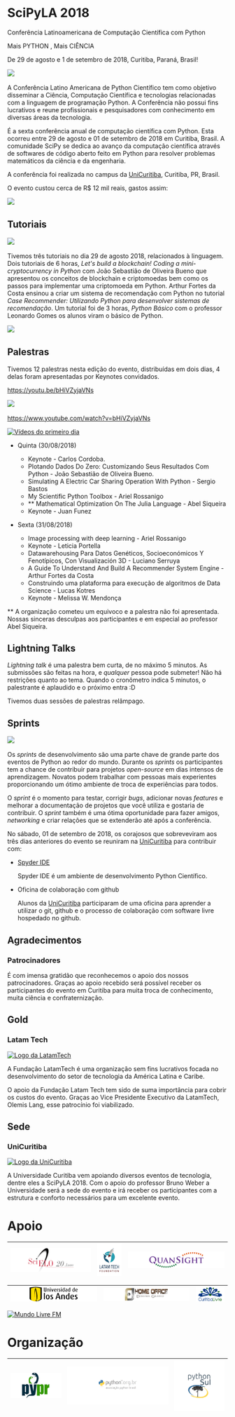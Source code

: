 # SciPyLA 2018

Conferência Latinoamericana de Computação Científica com Python

Mais PYTHON , Mais CIÊNCIA 

De 29 de agosto e 1 de setembro de 2018, Curitiba, Paraná, Brasil!

![](imgs/caipyras.JPG)

A Conferência Latino Americana de Python Científico tem como objetivo disseminar a Ciência, Computação Científica e tecnologias relacionadas com a linguagem de programação Python. A Conferência não possui fins lucrativos e reune profissionais e pesquisadores com conhecimento em diversas áreas da tecnologia.

É a sexta conferência anual de computação científica com Python. Esta ocorreu entre 29 de agosto e 01 de setembro de 2018 em Curitiba, Brasil. A comunidade SciPy se dedica ao avanço da computação científica através de softwares de código aberto feito em Python para resolver problemas matemáticos da ciência e da engenharia.

A conferência foi realizada no campus da [UniCuritiba](http://unicuritiba.edu.br/), Curitiba, PR, Brasil.

O evento custou cerca de R$ 12 mil reais, gastos assim:

![](imgs/custos.png)

## Tutoriais

![](imgs/IMG_20180829_172758224.jpg)

Tivemos três tutoriais no dia 29 de agosto 2018, relacionados à linguagem. Dois tutoriais de 6 horas, _Let's build a blockchain! Coding a mini-cryptocurrency in Python_ com João Sebastião de Oliveira Bueno que apresentou os conceitos de blockchain e criptomoedas bem como os passos para implementar uma criptomoeda em Python. Arthur Fortes da Costa ensinou a criar um sistema de recomendação com Python no tutorial _Case Recommender: Utilizando Python para desenvolver sistemas de recomendação_. Um tutorial foi de 3 horas, _Python Básico_ com o professor Leonardo Gomes os alunos viram o básico de Python.

![](imgs/IMG_20180829_172928735_HDR.jpg)

## Palestras

Tivemos 12 palestras nesta edição do evento, distribuídas em dois dias, 4 delas foram apresentadas por Keynotes convidados.

https://youtu.be/bHiVZyjaVNs

![](imgs/IMG_20180829_172928735_HDR.jpg)

https://www.youtube.com/watch?v=bHiVZyjaVNs

[![Vídeos do primeiro dia](http://img.youtube.com/vi/bHiVZyjaVNs/0.jpg)](http://www.youtube.com/watch?v=bHiVZyjaVNs "Video das palestras do primeiro dia.")

- Quinta (30/08/2018)
  - Keynote - Carlos Cordoba.
  - Plotando Dados Do Zero: Customizando Seus Resultados Com Python - João Sebastião de Oliveira Bueno.
  - Simulating A Electric Car Sharing Operation With Python - Sergio Bastos
  - My Scientific Python Toolbox - Ariel Rossanigo
  - ** Mathematical Optimization On The Julia Language - Abel Siqueira
  - Keynote - Juan Funez

- Sexta (31/08/2018)
  - Image processing with deep learning - Ariel Rossanigo
  - Keynote - Leticia Portella
  - Datawarehousing Para Datos Genéticos, Socioeconómicos Y Fenotípicos, Con Visualización 3D - Luciano Serruya
  - A Guide To Understand And Build A Recommender System Engine - Arthur Fortes da Costa
  - Construindo uma plataforma para execução de algoritmos de Data Science - Lucas Kotres
  - Keynote - Melissa W. Mendonça

** A organização cometeu um equivoco e a palestra não foi apresentada. Nossas sinceras desculpas aos participantes e em especial ao professor Abel Siqueira.

## Lightning Talks

_Lightning talk_ é uma palestra bem curta, de no máximo 5 minutos. As submissões são feitas na hora, e _qualquer_ pessoa pode submeter! Não há restrições quanto ao tema. Quando o cronômetro indica 5 minutos, o palestrante é aplaudido e o próximo entra :D

Tivemos duas sessões de palestras relâmpago.

## Sprints

![](imgs/FOTO.jpg)

Os *sprints* de desenvolvimento são uma parte chave de grande parte dos eventos de Python ao redor do mundo. Durante os *sprints* os participantes tem a chance de contribuir para projetos *open-source* em dias intensos de aprendizagem. Novatos podem trabalhar com pessoas mais experientes proporcionando um ótimo ambiente de troca de experiências para todos.

O *sprint* é o momento para testar, corrigir *bugs*, adicionar novas *features* e melhorar a documentação de projetos que você utiliza e gostaria de contribuir. O *sprint* também é uma ótima oportunidade para fazer amigos, *networking* e criar relações que se extenderão até após a conferência.

No sábado, 01 de setembro de 2018, os corajosos que sobreveviram aos três dias anteriores do evento se reuniram na [UniCuritiba](http://unicuritiba.edu.br/) para contribuir com:

* [Spyder IDE](https://github.com/spyder-ide/spyder)

  Spyder IDE é um ambiente de desenvolvimento Python Científico.

* Oficina de colaboração com github

  Alunos da [UniCuritiba](http://unicuritiba.edu.br/) participaram de uma oficina para aprender a utilizar o git, github e o processo de colaboração com software livre hospedado no github.


## Agradecimentos

### Patrocinadores

É com imensa gratidão que reconhecemos o apoio dos nossos patrocinadores. Graças ao apoio recebido será possível receber os participantes do evento em Curitiba para muita troca de conhecimento, muita ciência e confraternização.

## **Gold**

### Latam Tech

[![Logo da LatamTech](../../assets/img/logo_latan_tech.png)](http://latamtech.foundation/)

A Fundação LatamTech é uma organização sem fins lucrativos focada no desenvolvimento do setor de tecnologia da América Latina e Caribe.

O apoio da Fundação Latam Tech tem sido de suma importância para cobrir os custos do evento. Graças ao Vice Presidente Executivo da LatamTech, Olemis Lang, esse patrocínio foi viabilizado.

## **Sede**

###  UniCuritiba

[![Logo da UniCuritiba](../../assets/img/logomarca_unicuritiba.png)](http://unicuritiba.edu.br/)


A Universidade Curitiba vem apoiando diversos eventos de tecnologia, dentre eles a SciPyLA 2018. Com o apoio do professor Bruno Weber a Universidade será a sede do evento e irá receber os participantes com a estrutura e conforto necessários para um excelente evento.

# Apoio

| [![Scielo](../../assets/img/sponsors/logo_SciELO-hz.png)](http://www.scielo.org) | [![LatanTech](../../assets/img/sponsors/logo_latan_tech_h200.png)](http://latamtech.foundation/) | [![QuanSight](../../assets/img/sponsors/logo_quan_sight-hz.png)](https://www.quansight.com/) |
|:---:|:---:|:---:|

| [![UniversidadAndes](../../assets/img/sponsors/logo_uniandes_h100.png)](https://uniandes.edu.co/) | [![FJGrafica](../../assets/img/sponsors/logo_grafica-hz.png)](https://www.fjhomeoffice.com/) | [![CuritibaLivre](../../assets/img/sponsors/logo_curitibalivre_hz.png)](http://curitibalivre.org.br) |
|:---:|:---:|:---:|

[![Mundo Livre FM](../../assets/img/sponsors/logo_mundolivre.png)](http://www.mundolivrefm.com.br/)

#  Organização

| [![GrupyPR](../../assets/img/sponsors/grupypr-hz.png)](https://grupypr.github.io/) | [![APyB](../../assets/img/sponsors/apyb-hz.png)](http://associacao.python.org.br/) | [![PythonSul](../../assets/img/sponsors/pythonsul-hz.png)](https://pythonsul.org/) |
|:---:|:---:|:---:|
